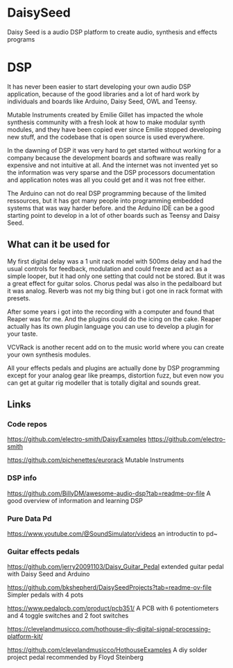 # DaisySeed
Daisy Seed is a audio DSP platform to create audio, synthesis and effects programs

# DSP
It has never been easier to start developing your own audio DSP application,
because of the good libraries and a lot of hard work by individuals and boards like Arduino, Daisy Seed, OWL and Teensy.

Mutable Instruments created by Emilie Gillet has impacted the whole synthesis community with a fresh look at how to make modular synth modules,
and they have been copied ever since Emilie stopped developing new stuff, and the codebase that is open source is used everywhere.

In the dawning of DSP it was very hard to get started without working for a company because the development boards and software was really expensive and not intuitive at all. And the internet was not invented yet so the information was very sparse and the DSP processors documentation and application notes was all you could get and it was not free either.

The Arduino can not do real DSP programming because of the limited ressources, but it has got many people into programming embedded systems that was way harder before.
and the Arduino IDE can be a good starting point to develop in a lot of other boards such as Teensy and Daisy Seed.

## What can it be used for
My first digital delay was a 1 unit rack model with 500ms delay and had the usual controls for feedback, modulation and could freeze and act as a simple looper,
but it had only one setting that could not be stored. But it was a great effect for guitar solos.
Chorus pedal was also in the pedalboard but it was analog.
Reverb was not my big thing but i got one in rack format with presets.

After some years i got into the recording with a computer and found that Reaper was for me. And the plugins could do the icing on the cake.
Reaper actually has its own plugin language you can use to develop a plugin for your taste.

VCVRack is another recent add on to the music world where you can create your own synthesis modules.

All your effects pedals and plugins are actually done by DSP programming except for your analog gear like preamps, distortion fuzz, but even now you can get at guitar rig modeller that is totally digital and sounds great.

## Links
### Code repos
https://github.com/electro-smith/DaisyExamples
https://github.com/electro-smith

https://github.com/pichenettes/eurorack
Mutable Instruments 

### DSP info
https://github.com/BillyDM/awesome-audio-dsp?tab=readme-ov-file
A good overview of information and learning DSP

### Pure Data Pd
https://www.youtube.com/@SoundSimulator/videos
an introductin to pd~

### Guitar effects pedals
https://github.com/jerry20091103/Daisy_Guitar_Pedal
extended guitar pedal with Daisy Seed and Arduino

https://github.com/bkshepherd/DaisySeedProjects?tab=readme-ov-file
Simpler pedals with 4 pots

https://www.pedalpcb.com/product/pcb351/
A PCB with 6 potentiometers and 4 toggle switches and 2 foot switches

https://clevelandmusicco.com/hothouse-diy-digital-signal-processing-platform-kit/

https://github.com/clevelandmusicco/HothouseExamples
A diy solder project pedal recommended by Floyd Steinberg



